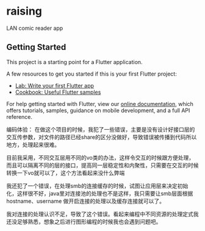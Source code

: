 # raising

LAN comic reader app

## Getting Started

This project is a starting point for a Flutter application.

A few resources to get you started if this is your first Flutter project:

- [Lab: Write your first Flutter app](https://flutter.dev/docs/get-started/codelab)
- [Cookbook: Useful Flutter samples](https://flutter.dev/docs/cookbook)

For help getting started with Flutter, view our
[online documentation](https://flutter.dev/docs), which offers tutorials,
samples, guidance on mobile development, and a full API reference.


编码体验：
在做这个项目的时候，我犯了一些错误，主要是没有设计好接口层的交互传参数，对文件的路径已经share的区分没做好，导致错误被传播到代码所以地方，处理起来很难。

目前我采用，不同交互层用不同的vo类的办法，这样令交互的时候跟方便处理，而且可以隔离不同的层的接口，提高同一层稳定性和内聚性，只需要在交互的时候转换一下vo就可以了，这个方法看起来没什么弊端

我还犯了一个错误，在处理smb的连接缓存的时候，试图让应用层来决定初始化，这样很不好，java里对连接池的处理也不是这样，我只需要让smb层面根据hostname、username 做开启连接的处理以及缓存连接就可以了。

我对连接的处理认识不足，导致了这个错误。看起来编程中不同资源的处理定式我还没足够熟悉，想象之后进行图形编程的时候我也会遇到问题吧。
